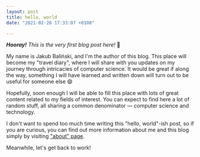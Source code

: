 ```yaml
---
layout: post
title: hello, world
date: "2021-02-28 17:33:07 +0100"

---
```

*__Hooray!__ This is the very first blog post here!* :tada:

My name is Jakub Baliński, and I'm the author of this blog. This place will
become my "travel diary", where I will share with you updates on my journey
through intricacies of computer science. It would be great if along the way, something I will have learned and
written down will turn out to be useful for someone else :smile:

Hopefully, soon enough I will be able to fill this place with lots of great
content related to my fields of interest. You can expect to find here a lot of
random stuff, all sharing a common denominator — computer science and
technology.

I don't want to spend too much time writing this "hello, world"-ish post, so
if you are curious, you can find out more information about me and this blog
simply by visiting ["about" page](/about).

Meanwhile, let's get back to work!
